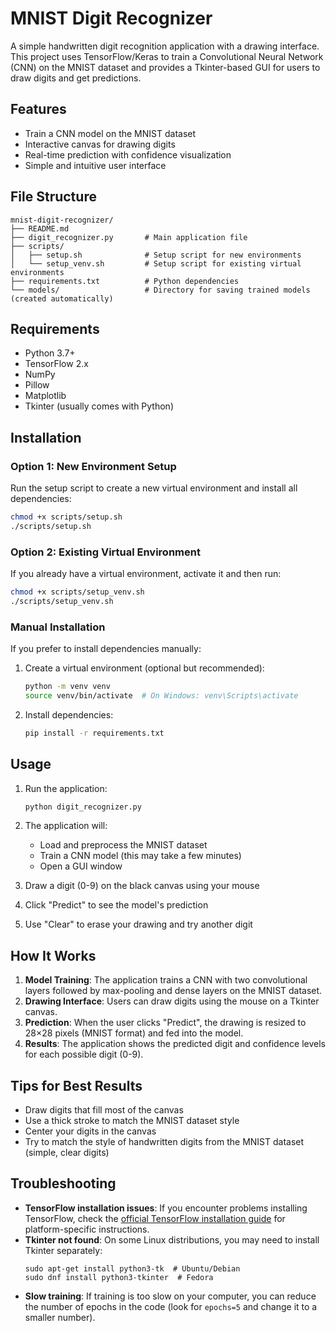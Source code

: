 # MNIST Digit Recognizer

A simple handwritten digit recognition application with a drawing interface. This project uses TensorFlow/Keras to train a Convolutional Neural Network (CNN) on the MNIST dataset and provides a Tkinter-based GUI for users to draw digits and get predictions.

## Features

- Train a CNN model on the MNIST dataset
- Interactive canvas for drawing digits
- Real-time prediction with confidence visualization
- Simple and intuitive user interface

## File Structure

```
mnist-digit-recognizer/
├── README.md
├── digit_recognizer.py       # Main application file
├── scripts/
│   ├── setup.sh              # Setup script for new environments
│   └── setup_venv.sh         # Setup script for existing virtual environments
├── requirements.txt          # Python dependencies
└── models/                   # Directory for saving trained models (created automatically)
```

## Requirements

- Python 3.7+
- TensorFlow 2.x
- NumPy
- Pillow
- Matplotlib
- Tkinter (usually comes with Python)

## Installation

### Option 1: New Environment Setup

Run the setup script to create a new virtual environment and install all dependencies:

```bash
chmod +x scripts/setup.sh
./scripts/setup.sh
```

### Option 2: Existing Virtual Environment

If you already have a virtual environment, activate it and then run:

```bash
chmod +x scripts/setup_venv.sh
./scripts/setup_venv.sh
```

### Manual Installation

If you prefer to install dependencies manually:

1. Create a virtual environment (optional but recommended):
   ```bash
   python -m venv venv
   source venv/bin/activate  # On Windows: venv\Scripts\activate
   ```

2. Install dependencies:
   ```bash
   pip install -r requirements.txt
   ```

## Usage

1. Run the application:
   ```bash
   python digit_recognizer.py
   ```

2. The application will:
   - Load and preprocess the MNIST dataset
   - Train a CNN model (this may take a few minutes)
   - Open a GUI window

3. Draw a digit (0-9) on the black canvas using your mouse
4. Click "Predict" to see the model's prediction
5. Use "Clear" to erase your drawing and try another digit

## How It Works

1. **Model Training**: The application trains a CNN with two convolutional layers followed by max-pooling and dense layers on the MNIST dataset.
2. **Drawing Interface**: Users can draw digits using the mouse on a Tkinter canvas.
3. **Prediction**: When the user clicks "Predict", the drawing is resized to 28×28 pixels (MNIST format) and fed into the model.
4. **Results**: The application shows the predicted digit and confidence levels for each possible digit (0-9).

## Tips for Best Results

- Draw digits that fill most of the canvas
- Use a thick stroke to match the MNIST dataset style
- Center your digits in the canvas
- Try to match the style of handwritten digits from the MNIST dataset (simple, clear digits)

## Troubleshooting

- **TensorFlow installation issues**: If you encounter problems installing TensorFlow, check the [official TensorFlow installation guide](https://www.tensorflow.org/install) for platform-specific instructions.
- **Tkinter not found**: On some Linux distributions, you may need to install Tkinter separately:
  ```
  sudo apt-get install python3-tk  # Ubuntu/Debian
  sudo dnf install python3-tkinter  # Fedora
  ```
- **Slow training**: If training is too slow on your computer, you can reduce the number of epochs in the code (look for `epochs=5` and change it to a smaller number).
